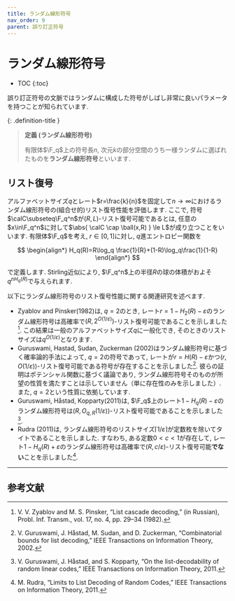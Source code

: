 ```yaml
---
title: ランダム線形符号
nav_order: 9
parent: 誤り訂正符号
---
```


# ランダム線形符号

* TOC
{:toc}

誤り訂正符号の文脈ではランダムに構成した符号がしばし非常に良いパラメータを持つことが知られています. 

{: .definition-title }
> **定義 (ランダム線形符号)**
>
> 有限体$\F_q$上の符号長$n$, 次元$k$の部分空間のうち一様ランダムに選ばれたものを**ランダム線形符号**といいます. 

## リスト復号

アルファベットサイズ$q$とレート$r=\frac{k}{n}$を固定して$n\to\infty$におけるランダム線形符号の(組合せ的)リスト復号性能を評価します. 
ここで, 符号$\calC\subseteq\F_q^n$が$(R,L)$-リスト復号可能であるとは, 任意の$x\in\F_q^n$に対して$\abs{ \calC \cap \ball(x,R) } \le L$が成り立つことをいいます. 
有限体$\F_q$を考え, $r\in[0,1]$に対し, $q$進エントロピー関数を

$$
  \begin{align*}
    H_q(R)=R\log_q \frac{1}{R}+(1-R)\log_q\frac{1}{1-R}
  \end{align*}
$$

で定義します. Stirling近似により, $\F_q^n$上の半径$R$の球の体積がおよそ$q^{nH_q(R)}$で与えられます. 

以下にランダム線形符号のリスト復号性能に関する関連研究を述べます. 

- Zyablov and Pinsker(1982)は, $q=2$のとき, レート$r=1-H_2(R)-\varepsilon$のランダム線形符号は高確率で$(R,2^{O(1/\varepsilon)})$-リスト復号可能であることを示しました[^ZP82]. この結果は一般のアルファベットサイズ$q$に一般化でき, そのときのリストサイズは$q^{O(1/\varepsilon)}$となります. 
- Guruswami, Hastad, Sudan, Zuckerman (2002)はランダム線形符号に基づく確率論的手法によって, $q=2$の符号であって, レートが$r=H(R)-\varepsilon$かつ$(r,O(1/\varepsilon))$-リスト復号可能である符号が存在することを示しました[^GHSZ02]. 彼らの証明はポテンシャル関数に基づく議論であり, ランダム線形符号そのものが所望の性質を満たすことは示していません（単に存在性のみを示しました）. また, $q=2$という性質に依拠しています. 
- Guruswami, Håstad, Kopparty(2011)は, $\F_q$上のレート$1-H_q(R)-\varepsilon$のランダム線形符号は$(R,O_{q,R}(1/\varepsilon))$-リスト復号可能であることを示しました[^GHK11]. 
- Rudra (2011)は, ランダム線形符号のリストサイズ$\lceil 1/\varepsilon\rceil$が定数枚を除いてタイトであることを示しました. すなわち, ある定数$0<c<1$が存在して, レート$1-H_q(R)+\varepsilon$のランダム線形符号は高確率で$(R,c/\varepsilon)$-リスト復号可能**でない**ことを示しました[^Rud11]. 

---
## 参考文献

[^ZP82]: V. V. Zyablov and M. S. Pinsker, “List cascade decoding,” (in Russian), Probl. Inf. Transm., vol. 17, no. 4, pp. 29–34 (1982).
[^GHSZ02]: V. Guruswami, J. Håstad, M. Sudan, and D. Zuckerman, “Combinatorial bounds for list decoding,” IEEE Transactions on Information Theory, 2002.
[^GHK11]: V. Guruswami, J. Håstad, and S. Kopparty, “On the list-decodability of random linear codes,” IEEE Transactions on Information Theory, 2011.
[^Rud11]: M. Rudra, “Limits to List Decoding of Random Codes,” IEEE Transactions on Information Theory, 2011.

